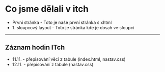 # Co jsme dělali v itch

- První stránka - Toto je naše první stránka s xhtml
- 1\. sloupcový layout - Toto je stránka kde je obsah ve sloupci

---

## Záznam hodin ITch
- 11.11. - přepisování věcí z tabule (index.html, nastav.css)
- 12.11. - přepisování z tabule (nastav.css)
